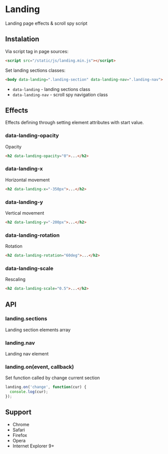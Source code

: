 # Landing

  Landing page effects & scroll spy script

## Instalation

  Via script tag in page sources:

```html
<script src="/static/js/landing.min.js"></script>
```

  Set landing sections classes:

```html
<body data-landing=".landing-section" data-landing-nav=".landing-nav">
```

* `data-landing` - landing sections class
* `data-landing-nav` - scroll spy navigation class

## Effects

Effects defining through setting element attributes with start value.

### data-landing-opacity

  Opacity

```html
<h2 data-landing-opacity="0">...</h2>
```

### data-landing-x
  
  Horizontal movement

```html
<h2 data-landing-x="-350px">...</h2>
```

### data-landing-y

  Vertical movement

```html
<h2 data-landing-y="-200px">...</h2>
```

### data-landing-rotation

  Rotation

```html
<h2 data-landing-rotation="60deg">...</h2>
```

### data-landing-scale

  Rescaling

```html
<h2 data-landing-scale="0.5">...</h2>
```

## API

### landing.sections

  Landing section elements array

### landing.nav

  Landing nav element

### landing.on(event, callback)

  Set function called by change current section

```js
landing.on('change', function(cur) {
  console.log(cur);
});
```

## Support

* Chrome
* Safari
* Firefox
* Opera
* Internet Explorer 9+